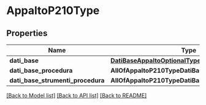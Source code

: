# AppaltoP210Type

## Properties
Name | Type | Description | Notes
------------ | ------------- | ------------- | -------------
**dati_base** | [**DatiBaseAppaltoOptionalType**](DatiBaseAppaltoOptionalType.md) |  | [optional] 
**dati_base_procedura** | **AllOfAppaltoP210TypeDatiBaseProcedura** |  | [optional] 
**dati_base_strumenti_procedura** | **AllOfAppaltoP210TypeDatiBaseStrumentiProcedura** |  | [optional] 

[[Back to Model list]](../README.md#documentation-for-models) [[Back to API list]](../README.md#documentation-for-api-endpoints) [[Back to README]](../README.md)

